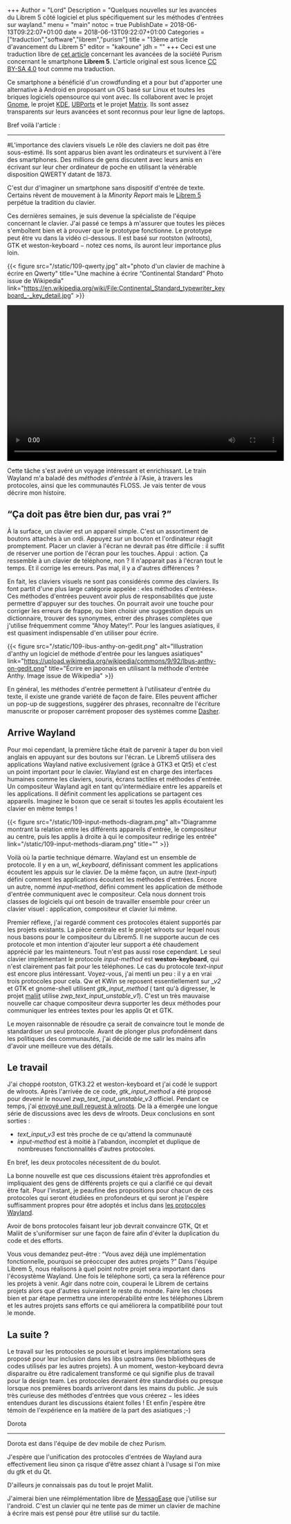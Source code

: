 +++
Author = "Lord"
Description = "Quelques nouvelles sur les avancées du Librem 5 côté logiciel et plus spécifiquement sur les méthodes d'entrées sur wayland."
menu = "main"
notoc = true
PublishDate = 2018-06-13T09:22:07+01:00
date = 2018-06-13T09:22:07+01:00
Categories = ["traduction","software","librem","purism"]
title = "13ème article d'avancement du Librem 5"
editor = "kakoune"
jdh = ""
+++
Ceci est une traduction libre de [cet article](https://puri.sm/posts/librem5-progress-report-13/) concernant les avancées de la société Purism concernant le smartphone **Librem 5**.
L'article original est sous licence [CC BY-SA 4.0](https://creativecommons.org/licenses/by-sa/4.0/) tout comme ma traduction.


Ce smartphone a bénéficié d'un crowdfunding et a pour but d'apporter une alternative à Android en proposant un OS basé sur Linux et toutes les briques logiciels opensource qui vont avec.
Ils collaborent avec le projet [Gnome](https://www.gnome.org), le projet [KDE](https://www.kde.org), [UBPorts](https://ubports.com/) et le projet [Matrix](https://matrix.org).
Ils sont assez transparents sur leurs avancées et sont reconnus pour leur ligne de laptops.

Bref voilà l'article :

<hr>

#L'importance des claviers visuels
Le rôle des claviers ne doit pas être sous-estimé.
Ils sont apparus bien avant les ordinateurs et survivent à l'ère des smartphones.
Des millions de gens discutent avec leurs amis en écrivant sur leur cher ordinateur de poche en utilisant la vénérable disposition QWERTY datant de 1873.

C'est dur d'imaginer un smartphone sans dispositif d'entrée de texte.
Certains rêvent de mouvement à la *Minority Report* mais le [Librem 5](https://puri.sm/shop/librem-5/) perpétue la tradition du clavier.

Ces dernières semaines, je suis devenue la spécialiste de l'équipe concernant le clavier.
J'ai passé ce temps à m'assurer que toutes les pièces s'emboîtent bien et à prouver que le prototype fonctionne.
Le prototype peut être vu dans la vidéo ci-dessous.
Il est basé sur rootston (wlroots), GTK et weston-keyboard − notez ces noms, ils auront leur importance plus loin.

{{< figure src="/static/109-qwerty.jpg" alt="photo d'un clavier de machine à écrire en Qwerty" title="Une machine à écrire “Continental Standard” Photo issue de Wikipedia" link="https://en.wikipedia.org/wiki/File:Continental_Standard_typewriter_keyboard_-_key_detail.jpg" >}}

<video class="wp-video-shortcode" id="video-52786-1" width="640" height="360" preload="metadata" controls="controls"><source type="video/webm" src="https://videos.puri.sm/librem5/keyboard-l5-edit.webm?_=1" /><a href="https://videos.puri.sm/librem5/keyboard-l5-edit.webm">https://videos.puri.sm/librem5/keyboard-l5-edit.webm</a></video>

Cette tâche s'est avéré un voyage intéressant et enrichissant.
Le train Wayland m'a baladé des *méthodes d'entrée* à l'Asie, à travers les protocoles, ainsi que les communautés FLOSS.
Je vais tenter de vous décrire mon histoire.

## “Ça doit pas être bien dur, pas vrai ?”

À la surface, un clavier est un appareil simple.
C'est un assortiment de boutons attachés à un ordi.
Appuyez sur un bouton et l'ordinateur réagit promptement.
Placer un clavier à l'écran ne devrait pas être difficile : il suffit de réserver une portion de l'écran pour les touches.
Appui : action.
Ça ressemble à un clavier de téléphone, non ?
Il n'apparait pas à l'écran tout le temps.
Et il corrige les erreurs.
Pas mal, il y a d'autres différences ?

En fait, les claviers visuels ne sont pas considérés comme des claviers.
Ils font partit d'une plus large catégorie appelée : «les méthodes d'entrées».
Ces méthodes d'entrées peuvent avoir plus de responsabilités que juste permettre d'appuyer sur des touches.
On pourrait avoir une touche pour corriger les erreurs de frappe, ou bien choisir une suggestion depuis un dictionnaire, trouver des synonymes, entrer des phrases complètes que j'utilise fréquemment comme “Ahoy Matey!”.
Pour les langues asiatiques, il est quasiment indispensable d'en utiliser pour écrire.

{{< figure src="/static/109-ibus-anthy-on-gedit.png" alt="Illustration d'anthy un logiciel de méthode d'entrée pour les langues asiatiques" link="https://upload.wikimedia.org/wikipedia/commons/9/92/Ibus-anthy-on-gedit.png" title="Écrire en japonais en utilisant la méthode d'entrée Anthy. Image issue de Wikipedia" >}}

En général, les méthodes d'entrée permettent à l'utilisateur d'entrée du texte, il existe une grande variété de façon de faire.
Elles peuvent afficher un pop-up de suggestions, suggérer des phrases, reconnaître de l'écriture manuscrite or proposer carrément proposer des systèmes comme [Dasher](http://www.inference.org.uk/dasher/DasherSummary2.html).

## Arrive Wayland

Pour moi cependant, la première tâche était de parvenir à taper du bon vieil anglais en appuyant sur des boutons sur l'écran.
Le Librem5 utilisera des applications Wayland native exclusivement (grâce à GTK3 et Qt5) et c'est un point important pour le clavier.
Wayland est en charge des interfaces humaines comme les claviers, souris, écrans tactiles et méthodes d'entrée.
Un compositeur Wayland agit en tant qu'intermédiaire entre les appareils et les applications.
Il définit comment les applications se partagent ces appareils.
Imaginez le boxon que ce serait si toutes les applis écoutaient les clavier en même temps !

{{< figure src="/static/109-input-methods-diagram.png" alt="Diagramme montrant la relation entre les différents appareils d'entrée, le compositeur au centre, puis les applis à droite à qui le compositeur redirige les entrée" link="/static/109-input-methods-diaram.png" title="" >}}

Voilà où la partie technique démarre.
Wayland est un ensemble de protocole.
Il y en a un, *wl_keyboard*, définissant comment les applications écoutent les appuis sur le clavier.
De la même façon, un autre (*text-input*) défini comment les applications écoutent les méthodes d'entrées.
Encore un autre, nommé *input-method*, défini comment les application de méthode d'entrée communiquent avec le compositeur.
Cela nous donnent trois classes de logiciels qui ont besoin de travailler ensemble pour créer un clavier visuel : application, compositeur et clavier lui même.

Premier réflexe, j'ai regardé comment ces protocoles étaient supportés par les projets existants.
La pièce centrale est le projet wlroots sur lequel nous nous basons pour le compositeur du Librem5.
Il ne supporte aucun de ces protocole et mon intention d'ajouter leur support a été chaudement apprécié par les mainteneurs.
Tout n'est pas aussi rose cependant.
Le seul clavier implémentant le protocole *input-method* est **weston-keyboard**, qui n'est clairement pas fait pour les téléphones.
Le cas du protocole *text-input* est encore plus intéressant.
Voyez-vous, j'ai menti un peu : il y a en vrai trois protocoles pour cela.
Qw et KWin se reposent essentiellement sur *_v2* et GTK et gnome-shell utilisent *gtk_input_method* ( tant qu'à digresser, le projet [maliit](http://maliit.github.io) utilise *zwp_text_input_unstable_v1*).
C'est un très mauvaise nouvelle car chaque compositeur devra supporter les deux méthodes pour communiquer les entrées textes pour les applis Qt et GTK.

Le moyen raisonnable de résoudre ça serait de convaincre tout le monde de standardiser un seul protocole.
Avant de plonger plus profondément dans les politiques des communautés, j'ai décidé de me salir les mains afin d'avoir une meilleure vue des détails.

## Le travail

J'ai choppé rootston, GTK3.22 et weston-keyboard et j'ai codé le support de wlroots.
Après l'arrivée de ce code, *gtk_input_method* a été proposé pour devenir le nouvel *zwp_text_input_unstable_v3* officiel.
Pendant ce temps, j'ai [envoyé une pull reguest à wlroots](https://github.com/swaywm/wlroots/pull/892).
De là a émergée une longue série de discussions avec les devs de wlroots.
Deux conclusions en sont sorties :

  - *text_input_v3* est très proche de ce qu'attend la communauté
  - *input-method* est à moitié à l'abandon, incomplet et duplique de nombreuses fonctionnalités d'autres protocoles.

En bref, les deux protocoles nécessitent de du boulot.

La bonne nouvelle est que ces discussions étaient très approfondies et impliquaient des gens de différents projets ce qui a clarifié ce qui devait être fait.
Pour l'instant, je peaufine des propositions pour chacun de ces protocoles qui seront étudiées en profondeurs et qui seront je l'espère suffisamment propres pour être adoptés et inclus dans [les protocoles Wayland](https://github.com/wayland-project/wayland-protocols).

Avoir de bons protocoles faisant leur job devrait convaincre GTK, Qt et Maliit de s'uniformiser sur une façon de faire afin d'éviter la duplication du code et des efforts.

Vous vous demandez peut-être : “Vous avez déjà une implémentation fonctionnelle, pourquoi se préoccuper des autres projets ?”
Dans l'équipe Librem 5, nous réalisons à quel point notre projet sera important dans l'écosystème Wayland.
Une fois le téléphone sorti, ça sera la référence pour les projets à venir.
Agir dans notre coin, couperai le Librem de certains projets alors que d'autres suivraient le reste du monde.
Faire les choses bien et par étape permettra une interopérabilité entre les téléphones Librem et les autres projets sans efforts ce qui améliorera la compatibilité pour tout le monde.

## La suite ?
Le travail sur les protocoles se poursuit et leurs implémentations sera proposé pour leur inclusion dans les libs upstreams (les bibliothèques de codes utilisés par les autres projets).
À un moment, weston-keyboard devra disparaitre ou être radicalement transformé ce qui signifie plus de travail pour la design team.
Les protocoles devraient être standardisés ou presque lorsque nos premières boards arriveront dans les mains du public.
Je suis très curieuse des méthodes d'entrées que vous créerez − les idées entendues durant les discussions étaient folles !
Et enfin j'espère être témoin de l'expérience en la matière de la part des asiatiques ;-)

Dorota

---------------
Dorota est dans l'équipe de dev mobile de chez Purism.

J'espère que l'unification des protocoles d'entrées de Wayland aura effectivement lieu sinon ça risque d'être assez chiant à l'usage si l'on mixe du gtk et du Qt.

D'ailleurs je connaissais pas du tout le projet Maliit.

J'aimerai bien une réimplémentation libre de [MessagEase](http://www.exideas.com/ME/index.php) que j'utilise sur l'android.
C'est un clavier qui ne tente pas de mimer un clavier de machine à écrire mais est pensé pour être utilisé sur du tactile.

